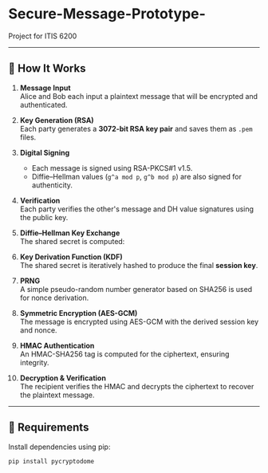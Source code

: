 # Secure-Message-Prototype-
Project for ITIS 6200

---

## 🚀 How It Works

1. **Message Input**  
   Alice and Bob each input a plaintext message that will be encrypted and authenticated.

2. **Key Generation (RSA)**  
   Each party generates a **3072-bit RSA key pair** and saves them as `.pem` files.

3. **Digital Signing**  
   - Each message is signed using RSA-PKCS#1 v1.5.  
   - Diffie–Hellman values (`g^a mod p`, `g^b mod p`) are also signed for authenticity.

4. **Verification**  
   Each party verifies the other's message and DH value signatures using the public key.

5. **Diffie–Hellman Key Exchange**  
   The shared secret is computed:

6. **Key Derivation Function (KDF)**  
The shared secret is iteratively hashed to produce the final **session key**.

7. **PRNG**  
A simple pseudo-random number generator based on SHA256 is used for nonce derivation.

8. **Symmetric Encryption (AES-GCM)**  
The message is encrypted using AES-GCM with the derived session key and nonce.

9. **HMAC Authentication**  
An HMAC-SHA256 tag is computed for the ciphertext, ensuring integrity.

10. **Decryption & Verification**  
 The recipient verifies the HMAC and decrypts the ciphertext to recover the plaintext message.

---

## 🧩 Requirements

Install dependencies using pip:

```bash
pip install pycryptodome
